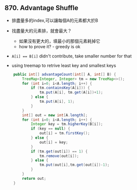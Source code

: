 ## 870. Advantage Shuffle

* 排盡量多的index,可以讓每個A的元素都大於B
* 找盡量大的元素排，就會最大？
  * 如果沒有更大的，填最小的那個元素耗掉它
  * how to prove it? - greedy is ok

* `A[i] == B[i]` didn't contribute, take smaller number for that
* using treemap to retrive least key and smallest keys

```java
    public int[] advantageCount(int[] A, int[] B) {
        TreeMap<Integer, Integer> tm = new TreeMap<>();
        for (int i=0; i<A.length; i++) {
            if (tm.containsKey(A[i])) {
                tm.put(A[i], tm.get(A[i])+1);
            } else {
                tm.put(A[i], 1);
            }
        }
        int[] out = new int[A.length];
        for (int i=0; i<A.length; i++) {
            Integer key = tm.higherKey(B[i]);
            if (key == null) {
                out[i] = tm.firstKey();
            } else {
                out[i] = key;
            }
            if (tm.get(out[i]) == 1) {
                tm.remove(out[i]);
            } else {
                tm.put(out[i],tm.get(out[i])-1);
            }
        }
        return out;
    }
```

